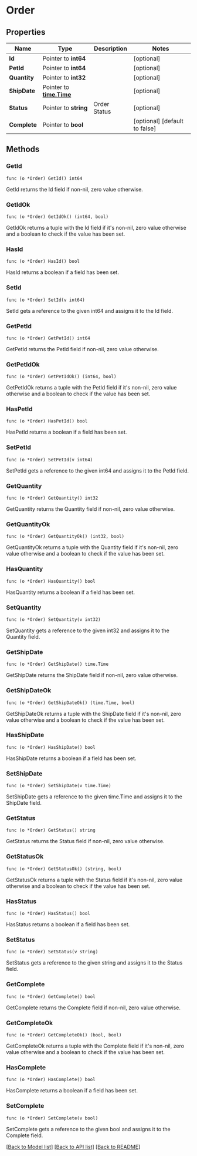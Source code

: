 # Order

## Properties

Name | Type | Description | Notes
------------ | ------------- | ------------- | -------------
**Id** | Pointer to **int64** |  | [optional] 
**PetId** | Pointer to **int64** |  | [optional] 
**Quantity** | Pointer to **int32** |  | [optional] 
**ShipDate** | Pointer to [**time.Time**](time.Time.md) |  | [optional] 
**Status** | Pointer to **string** | Order Status | [optional] 
**Complete** | Pointer to **bool** |  | [optional] [default to false]

## Methods

### GetId

`func (o *Order) GetId() int64`

GetId returns the Id field if non-nil, zero value otherwise.

### GetIdOk

`func (o *Order) GetIdOk() (int64, bool)`

GetIdOk returns a tuple with the Id field if it's non-nil, zero value otherwise
and a boolean to check if the value has been set.

### HasId

`func (o *Order) HasId() bool`

HasId returns a boolean if a field has been set.

### SetId

`func (o *Order) SetId(v int64)`

SetId gets a reference to the given int64 and assigns it to the Id field.

### GetPetId

`func (o *Order) GetPetId() int64`

GetPetId returns the PetId field if non-nil, zero value otherwise.

### GetPetIdOk

`func (o *Order) GetPetIdOk() (int64, bool)`

GetPetIdOk returns a tuple with the PetId field if it's non-nil, zero value otherwise
and a boolean to check if the value has been set.

### HasPetId

`func (o *Order) HasPetId() bool`

HasPetId returns a boolean if a field has been set.

### SetPetId

`func (o *Order) SetPetId(v int64)`

SetPetId gets a reference to the given int64 and assigns it to the PetId field.

### GetQuantity

`func (o *Order) GetQuantity() int32`

GetQuantity returns the Quantity field if non-nil, zero value otherwise.

### GetQuantityOk

`func (o *Order) GetQuantityOk() (int32, bool)`

GetQuantityOk returns a tuple with the Quantity field if it's non-nil, zero value otherwise
and a boolean to check if the value has been set.

### HasQuantity

`func (o *Order) HasQuantity() bool`

HasQuantity returns a boolean if a field has been set.

### SetQuantity

`func (o *Order) SetQuantity(v int32)`

SetQuantity gets a reference to the given int32 and assigns it to the Quantity field.

### GetShipDate

`func (o *Order) GetShipDate() time.Time`

GetShipDate returns the ShipDate field if non-nil, zero value otherwise.

### GetShipDateOk

`func (o *Order) GetShipDateOk() (time.Time, bool)`

GetShipDateOk returns a tuple with the ShipDate field if it's non-nil, zero value otherwise
and a boolean to check if the value has been set.

### HasShipDate

`func (o *Order) HasShipDate() bool`

HasShipDate returns a boolean if a field has been set.

### SetShipDate

`func (o *Order) SetShipDate(v time.Time)`

SetShipDate gets a reference to the given time.Time and assigns it to the ShipDate field.

### GetStatus

`func (o *Order) GetStatus() string`

GetStatus returns the Status field if non-nil, zero value otherwise.

### GetStatusOk

`func (o *Order) GetStatusOk() (string, bool)`

GetStatusOk returns a tuple with the Status field if it's non-nil, zero value otherwise
and a boolean to check if the value has been set.

### HasStatus

`func (o *Order) HasStatus() bool`

HasStatus returns a boolean if a field has been set.

### SetStatus

`func (o *Order) SetStatus(v string)`

SetStatus gets a reference to the given string and assigns it to the Status field.

### GetComplete

`func (o *Order) GetComplete() bool`

GetComplete returns the Complete field if non-nil, zero value otherwise.

### GetCompleteOk

`func (o *Order) GetCompleteOk() (bool, bool)`

GetCompleteOk returns a tuple with the Complete field if it's non-nil, zero value otherwise
and a boolean to check if the value has been set.

### HasComplete

`func (o *Order) HasComplete() bool`

HasComplete returns a boolean if a field has been set.

### SetComplete

`func (o *Order) SetComplete(v bool)`

SetComplete gets a reference to the given bool and assigns it to the Complete field.


[[Back to Model list]](../README.md#documentation-for-models) [[Back to API list]](../README.md#documentation-for-api-endpoints) [[Back to README]](../README.md)


